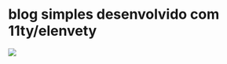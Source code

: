 ﻿# blog simples desenvolvido com 11ty/elenvety
 ![](./_site/README/Captura%20de%20tela%202024-09-15%20144022.png)

